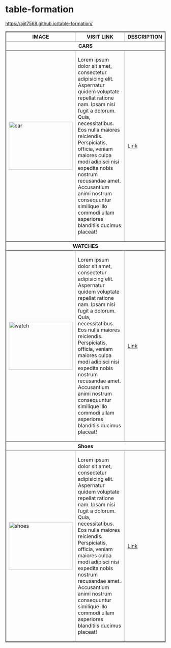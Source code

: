 # table-formation
<!--hosted link -->
https://ajit7568.github.io/table-formation/ 
<!DOCTYPE html>
<html lang="en">
<head>
    <meta charset="UTF-8" />
    <meta http-equiv="X-UA-Compatible" content="IE=edge" />
    <meta name="viewport" content="width=device-width, initial-scale=1.0" />
    <title>Table Formation</title>
</head>
<body oncontextmenu="return false;">
    <!-- Table for displaying images, links, and descriptions -->
    <table frame="box" rules="all" border="2" cellpadding="4" cellspacing="5">
        <!-- Table Header (First Row) -->
        <thead>
            <tr>
                <th>IMAGE</th>
                <th>VISIT LINK</th>
                <th>DESCRIPTION</th>
            </tr>
        </thead>
        <!-- Table Body (Data Rows) -->
        <tbody>
            <!-- Cars Section -->
            <tr>
                <th colspan="3">CARS</th>
            </tr>
            <tr>
                <!-- Image Column -->
                <td>
                    <img
                        width="200px"
                        height="150px"
                        src="https://vid.alarabiya.net/images/2023/04/12/2d220739-e6e3-4f4a-86f0-672691659959/2d220739-e6e3-4f4a-86f0-672691659959.jpg?crop=1:1&width=1000"
                        alt="car"
                    />
                </td>
                <!-- Description Column -->
                <td>
                    <p>
                        Lorem ipsum dolor sit amet, consectetur adipisicing elit.
                        Aspernatur quidem voluptate repellat ratione nam. Ipsam nisi fugit a
                        dolorum. Quia, necessitatibus. Eos nulla maiores reiciendis.
                        Perspiciatis, officia, veniam maiores culpa modi adipisci nisi expedita
                        nobis nostrum recusandae amet. Accusantium animi nostrum consequuntur
                        similique illo commodi ullam asperiores blanditiis ducimus placeat!
                    </p>
                </td>
                <!-- Visit Link Column -->
                <td>
                    <a href="https://vid.alarabiya.net/images/2023/04/12/2d220739-e6e3-4f4a-86f0-672691659959/2d220739-e6e3-4f4a-86f0-672691659959.jpg?crop=1:1&width=1000"
                        >Link</a
                    >
                </td>
            </tr>
            <!-- Watches Section -->
            <tr>
                <th colspan="3">WATCHES</th>
            </tr>
            <tr>
                <!-- Image Column -->
                <td>
                    <img
                        width="200px"
                        height="150px"
                        src="https://www.fashionbeans.com/wp-content/uploads/2016/11/expensivewatchestop1.jpg"
                        alt="watch"
                    />
                </td>
                <!-- Description Column -->
                <td>
                    <p>
                        Lorem ipsum dolor sit amet, consectetur adipisicing elit. Aspernatur
                        quidem voluptate repellat ratione nam. Ipsam nisi fugit a dolorum.
                        Quia, necessitatibus. Eos nulla maiores reiciendis. Perspiciatis,
                        officia, veniam maiores culpa modi adipisci nisi expedita nobis
                        nostrum recusandae amet. Accusantium animi nostrum consequuntur
                        similique illo commodi ullam asperiores blanditiis ducimus placeat!
                    </p>
                </td>
                <!-- Visit Link Column -->
                <td>
                    <a href="https://www.fashionbeans.com/wp-content/uploads/2016/11/expensivewatchestop1.jpg"
                        >Link</a
                    >
                </td>
            </tr>
            <!-- Shoes Section -->
            <tr>
                <th colspan="3">Shoes</th>
            </tr>
            <tr>
                <!-- Image Column -->
                <td>
                    <img
                        width="200px"
                        height="150px"
                        src="https://www.inventiva.co.in/wp-content/uploads/2022/03/Top-35-Most-Expensive-Shoes-For-Men-Best-Luxury-Brands.jpg"
                        alt="shoes"
                    />
                </td>
                <!-- Description Column -->
                <td>
                    <p>
                        Lorem ipsum dolor sit amet, consectetur adipisicing elit. Aspernatur
                        quidem voluptate repellat ratione nam. Ipsam nisi fugit a dolorum.
                        Quia, necessitatibus. Eos nulla maiores reiciendis. Perspiciatis,
                        officia, veniam maiores culpa modi adipisci nisi expedita nobis
                        nostrum recusandae amet. Accusantium animi nostrum consequuntur
                        similique illo commodi ullam asperiores blanditiis ducimus placeat!
                    </p>
                </td>
                <!-- Visit Link Column -->
                <td>
                    <a href="https://www.pinkvilla.com/images/2023-02/1676613650_screenshot_20230217-112813_instagram.jpg"
                        >Link</a
                    >
                </td>
            </tr>
        </tbody>
    </table>
</body>
</html>
<!-- I have added comments to the HTML code to explain the purpose of each section and the role of different elements within the table, such as table header, data rows, and columns for images, links, and descriptions. This should help you understand the structure and content of the table formation.
<!DOCTYPE html>: This declaration specifies the document type and version (HTML5) of the document.
<html lang="en">: The <html> tag represents the root element of an HTML document. The lang attribute is used to declare the language of the document (in this case, English).
<head>: The <head> element contains meta-information about the document, such as character encoding, viewport settings, and the document's title.
<meta charset="UTF-8">: This meta tag specifies the character encoding for the document, which is UTF-8 (Unicode Transformation Format - 8-bit). It ensures proper handling of special characters and symbols.
<meta http-equiv="X-UA-Compatible" content="IE=edge">: This meta tag is used to define the compatibility mode for Internet Explorer (IE). In this case, it sets the mode to "edge," which means the latest version of IE should be used to render the page.<meta name="viewport" content="width=device-width, initial-scale=1.0">: This meta tag is used to control the layout and scaling of the web page on different devices. It ensures that the content fits the screen width and is initially scaled to 1.0 (no zooming).
<title>Table Formation</title>: The <title> element sets the title of the web page, which is displayed in the browser's title bar or tab.
<body oncontextmenu="return false;">: The <body> tag represents the content of the HTML document visible in the browser. The oncontextmenu attribute with the value "return false;" disables the right-click context menu on the page.
<table frame="box" rules="all" border="2" cellpadding="4" cellspacing="5">: This creates a table with a border (box frame) and specifies spacing and padding for cells. The rules="all" attribute adds inner grid lines to all table cells, and the border="2" attribute sets the border width to 2 pixels.
<thead>: The <thead> element defines the table header section, which contains header cells (<th> elements) describing the content of each column.
<tr>: The <tr> element represents a table row, and it contains table cells (<td> or <th> elements) representing the data in the table.
<th>: The <th> element defines a header cell within the table. It is used to display column or row headers.
<tbody>: The <tbody> element groups the table body content, which includes the data rows.
<td>: The <td> element represents a data cell within the table. It contains the actual content of the table cells.
<img>: The <img> tag is used to embed images in the web page. It has attributes like src (source URL of the image), alt (alternative text if the image cannot be displayed), width, and height (dimensions of the image).
<a>: The <a> element creates a hyperlink, allowing users to navigate to another web page or resource when clicked. It has an href attribute specifying the URL to link to.
<p>: The <p> element represents a paragraph of text.
<ul>: The <ul> element creates an unordered list, where each item is represented by an <li> (list item) element.
<ol>: The <ol> element creates an ordered list, where each item is represented by an <li> element.
<dl>: The <dl> element creates a description list, consisting of terms (<dt> elements) and their descriptions (<dd> elements).
<pre>: The <pre> element represents preformatted text, preserving white spaces and line breaks.
<h1>, <h2>, <h3>: These heading elements represent different levels of headings, with <h1> being the highest level and <h3> being the lowest level.
<b>, <i>: The <b> element is used to apply bold formatting to text, and the <i> element is used to apply italic formatting to text.
<hr>: The <hr> element creates a horizontal rule (a line) to visually separate content sections.-->

